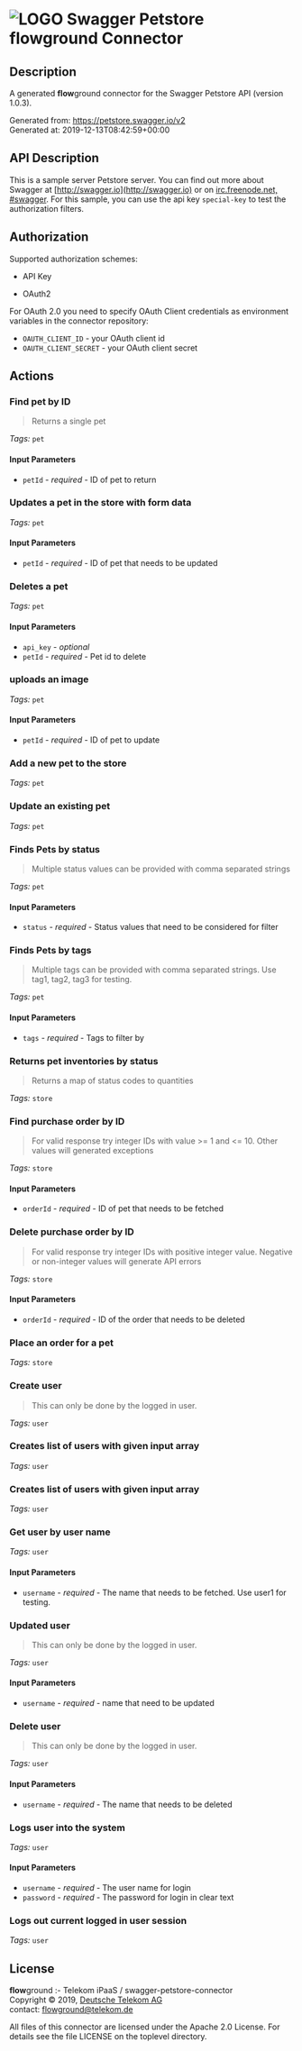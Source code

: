 # ![LOGO](logo.png) Swagger Petstore **flow**ground Connector

## Description

A generated **flow**ground connector for the Swagger Petstore API (version 1.0.3).

Generated from: https://petstore.swagger.io/v2<br/>
Generated at: 2019-12-13T08:42:59+00:00

## API Description

This is a sample server Petstore server.  You can find out more about Swagger at [http://swagger.io](http://swagger.io) or on [irc.freenode.net, #swagger](http://swagger.io/irc/).  For this sample, you can use the api key `special-key` to test the authorization filters.<br/>

## Authorization

Supported authorization schemes:
- API Key

- OAuth2

For OAuth 2.0 you need to specify OAuth Client credentials as environment variables in the connector repository:
* `OAUTH_CLIENT_ID` - your OAuth client id
* `OAUTH_CLIENT_SECRET` - your OAuth client secret

## Actions

### Find pet by ID
> Returns a single pet<br/>

*Tags:* `pet`

#### Input Parameters
* `petId` - _required_ - ID of pet to return<br/>

### Updates a pet in the store with form data

*Tags:* `pet`

#### Input Parameters
* `petId` - _required_ - ID of pet that needs to be updated<br/>

### Deletes a pet

*Tags:* `pet`

#### Input Parameters
* `api_key` - _optional_
* `petId` - _required_ - Pet id to delete<br/>

### uploads an image

*Tags:* `pet`

#### Input Parameters
* `petId` - _required_ - ID of pet to update<br/>

### Add a new pet to the store

*Tags:* `pet`

### Update an existing pet

*Tags:* `pet`

### Finds Pets by status
> Multiple status values can be provided with comma separated strings<br/>

*Tags:* `pet`

#### Input Parameters
* `status` - _required_ - Status values that need to be considered for filter<br/>

### Finds Pets by tags
> Multiple tags can be provided with comma separated strings. Use tag1, tag2, tag3 for testing.<br/>

*Tags:* `pet`

#### Input Parameters
* `tags` - _required_ - Tags to filter by<br/>

### Returns pet inventories by status
> Returns a map of status codes to quantities<br/>

*Tags:* `store`

### Find purchase order by ID
> For valid response try integer IDs with value >= 1 and <= 10. Other values will generated exceptions<br/>

*Tags:* `store`

#### Input Parameters
* `orderId` - _required_ - ID of pet that needs to be fetched<br/>

### Delete purchase order by ID
> For valid response try integer IDs with positive integer value. Negative or non-integer values will generate API errors<br/>

*Tags:* `store`

#### Input Parameters
* `orderId` - _required_ - ID of the order that needs to be deleted<br/>

### Place an order for a pet

*Tags:* `store`

### Create user
> This can only be done by the logged in user.<br/>

*Tags:* `user`

### Creates list of users with given input array

*Tags:* `user`

### Creates list of users with given input array

*Tags:* `user`

### Get user by user name

*Tags:* `user`

#### Input Parameters
* `username` - _required_ - The name that needs to be fetched. Use user1 for testing.<br/>

### Updated user
> This can only be done by the logged in user.<br/>

*Tags:* `user`

#### Input Parameters
* `username` - _required_ - name that need to be updated<br/>

### Delete user
> This can only be done by the logged in user.<br/>

*Tags:* `user`

#### Input Parameters
* `username` - _required_ - The name that needs to be deleted<br/>

### Logs user into the system

*Tags:* `user`

#### Input Parameters
* `username` - _required_ - The user name for login<br/>
* `password` - _required_ - The password for login in clear text<br/>

### Logs out current logged in user session

*Tags:* `user`

## License

**flow**ground :- Telekom iPaaS / swagger-petstore-connector<br/>
Copyright © 2019, [Deutsche Telekom AG](https://www.telekom.de)<br/>
contact: flowground@telekom.de

All files of this connector are licensed under the Apache 2.0 License. For details
see the file LICENSE on the toplevel directory.
